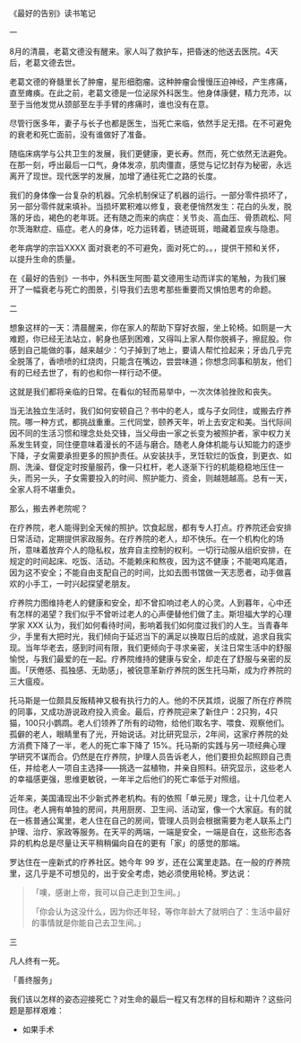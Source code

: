 《最好的告别》读书笔记

一

8月的清晨，老葛文德没有醒来。家人叫了救护车，把昏迷的他送去医院。4天后，老葛文德去世。

老葛文德的脊髓里长了肿瘤，星形细胞瘤。这种肿瘤会慢慢压迫神经，产生疼痛，直至瘫痪。在此之前，老葛文德是一位泌尿外科医生。他身体康健，精力充沛，以至于当他发觉从颈部至左手手臂的疼痛时，谁也没有在意。

尽管行医多年，妻子与长子也都是医生，当死亡来临，依然手足无措。在不可避免的衰老和死亡面前，没有谁做好了准备。

随临床病学与公共卫生的发展，我们更健康，更长寿。然而，死亡依然无法避免。在那一刻，呼出最后一口气，身体发凉，肌肉僵直，感觉与记忆封存为秘密，永远离开了现世。现代医学的发展，加增了通往死亡之路的长度。

我们的身体像一台复杂的机器。冗余机制保证了机器的运行。一部分零件损坏了，另一部分零件就来填补。当损坏累积难以修复，衰老便悄然发生：花白的头发，脱落的牙齿，褐色的老年斑。还有随之而来的病症：关节炎、高血压、骨质疏松、阿尔茨海默症、癌症。老人的身体，吃力运转着，锈迹斑斑，暗藏着显疾与隐患。

老年病学的宗旨XXXX 面对衰老的不可避免，面对死亡的。。，提供干预和关怀，以提升生命的质量。

在《最好的告别》一书中，外科医生阿图·葛文德用生动而详实的笔触，为我们展开了一幅衰老与死亡的图景，引导我们去思考那些重要而又惧怕思考的命题。

二

想象这样的一天：清晨醒来，你在家人的帮助下穿好衣服，坐上轮椅。如厕是一大难题，你已经无法站立，躬身也感到困难，又得叫上家人帮你脱裤子，擦屁股。你感到自己能做的事，越来越少：勺子掉到了地上，要请人帮忙捡起来；牙齿几乎完全脱落了，香喷喷的红烧肉，只能含在嘴边，尝尝味道；你想念同事和朋友，他们有的已经去世了，有的也和你一样行动不便。

这就是我们都将亲临的日常。在看似的轻而易举中，一次次体验挫败和丧失。

当无法独立生活时，我们如何安顿自己？书中的老人，或与子女同住，或搬去疗养院。哪一种方式，都挑战重重。三代同堂，颐养天年，听上去安定和美。当代际间因不同的生活习惯和理念处处交锋，当父母由一家之长变为被照护者，家中权力关系发生转变，同住便意味着漫长的不适与磨合。随老人身体机能与认知能力的逐步下降，子女需要承担更多的照护责任。从安装扶手，烹饪软烂的饭食，到更衣、如厕、洗澡、督促定时按量服药，像一只杠杆，老人逐渐下行的机能稳稳地压住一头，而另一头，子女需要投入的时间、照护能力、资金，则越翘越高。总有一天，全家人将不堪重负。

那么，搬去养老院呢？

在疗养院，老人能得到全天候的照护。饮食起居，都有专人打点。疗养院还会安排日常活动，定期提供家政服务。在疗养院的老人，却不快乐。在一个机构化的场所，意味着放弃个人的隐私权，放弃自主控制的权利。一切行动服从组织安排，在规定的时间起床、吃饭、活动。不能赖床和熬夜，因为这不健康；不能喝鸡尾酒，因为这不安全；不能自由支配自己的时间，比如去图书馆做一天志愿者，动手做喜欢的小手工，一时兴起探望老朋友。

疗养院力图维持老人的健康和安全，却不曾扣响过老人的心灵。人到暮年，心中还有怎样的渴望？我们似乎不曾听过老人的心声便替他们做了主。斯坦福大学的心理学家 XXX 认为，我们如何看待时间，影响着我们如何度过我们的人生。当青春年少，手里有大把时光，我们倾向于延迟当下的满足以换取日后的成就，追求自我实现。当年华老去，感到时间有限，我们更倾向于寻求亲密，关注日常生活中的舒服愉悦，与我们最爱的在一起。疗养院维持的健康与安全，却走在了舒服与亲密的反面。「厌倦感、孤独感、无助感」，被锐意革新疗养院的医生托马斯，成为疗养院的三大瘟疫。

托马斯是一位颇具反叛精神又极有执行力的人。他的不厌其烦，说服了所在疗养院的同事，又成功游说政府投入资金。最后，疗养院迎来了新住户：2只狗，4只猫，100只小鹦鹉。老人们领养了所有的动物，给他们取名字、喂食、观察他们。孤僻的老人，眼睛里有了光，开始说话。对比研究显示，2年间，这家疗养院的处方消费下降了一半，老人的死亡率下降了 15%。托马斯的实践与另一项经典心理学研究不谋而合。仍然是在疗养院，护理人员告诉老人，他们要担负起照顾自己责任，并给老人一项自主选择——挑选一盆植物，并亲自照料。研究显示，这些老人的幸福感更强，思维更敏锐，一年半之后他们的死亡率低于对照组。

近年来，美国涌现出不少新式养老机构。有的依照「单元房」理念，让十几位老人同住。老人拥有单独的房间，共用厨房、卫生间、活动室，像一个大家庭。有的就在一栋普通公寓里，老人住在自己的房间，管理人员则会根据需要为老人联系上门护理、治疗、家政等服务。在天平的两端，一端是安全，一端是自在，这些形态各异的机构总是尽量让天平稍稍偏向自在的更有「家」的感觉的那端。

罗达住在一座新式的疗养社区。她今年 99 岁，还在公寓里走路。在一般的疗养院里，这几乎是不可想见的，出于安全考虑，她必须使用轮椅。罗达说：

> 「噢，感谢上帝，我可以自己走到卫生间。」
>
> 「你会认为这没什么，因为你还年轻，等你年龄大了就明白了：生活中最好的事情就是你能自己去卫生间。」





三

凡人终有一死。

「善终服务」

我们该以怎样的姿态迎接死亡？对生命的最后一程又有怎样的目标和期许？这些问题是那样艰难：

- 如果手术




























